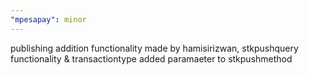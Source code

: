 ```yaml
---
"mpesapay": minor
---
```


publishing addition functionality made by hamisirizwan, stkpushquery functionality & transactiontype added paramaeter to stkpushmethod
